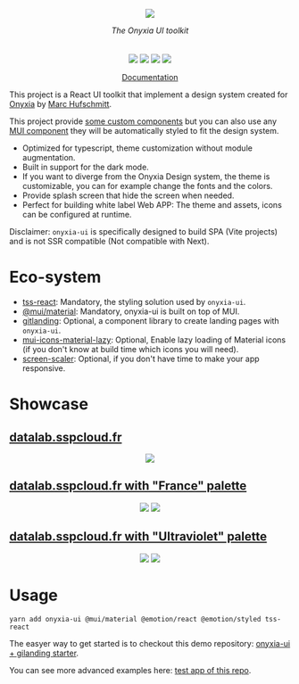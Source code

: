 <p align="center">
    <img src="https://user-images.githubusercontent.com/6702424/120405033-efe83900-c347-11eb-9a7c-7b680c26a18c.png">  
</p>
<p align="center">
    <i>The Onyxia UI toolkit</i><br>
    <br>
    <br>
    <img src="https://github.com/garronej/onyxia-ui/workflows/ci/badge.svg?branch=main">
    <img src="https://img.shields.io/bundlephobia/minzip/onyxia-ui">
    <img src="https://img.shields.io/npm/dw/onyxia-ui">
    <img src="https://img.shields.io/npm/l/onyxia-ui">
</p>
<p align="center">
  <a href="https://inseefrlab.github.io/onyxia-ui/">Documentation</a>
</p>

This project is a React UI toolkit that implement a design system created for [Onyxia](https://onyxia.sh) by [Marc Hufschmitt](http://marchufschmitt.fr/).

This project provide [some custom components](https://inseefrlab.github.io/onyxia-ui/?path=/story/sandbox-alert--vue-no-title) but you can also use
any [MUI component](https://mui.com/) they will be automatically styled to fit the design system.

-   Optimized for typescript, theme customization without module augmentation.
-   Built in support for the dark mode.
-   If you want to diverge from the Onyxia Design system, the theme is customizable, you can for example change the fonts and the colors.
-   Provide splash screen that hide the screen when needed.
-   Perfect for building white label Web APP: The theme and assets, icons can be configured at runtime.

Disclaimer: `onyxia-ui` is specifically designed to build SPA (Vite projects) and is not SSR compatible (Not compatible with Next).

# Eco-system

-   [tss-react](https://tss-react.dev): Mandatory, the styling solution used by `onyxia-ui`.
-   [@mui/material](https://mui.com/): Mandatory, onyxia-ui is built on top of MUI.
-   [gitlanding](https://github.com/thieryw/gitlanding): Optional, a component library to create landing pages with `onyxia-ui`.
-   [mui-icons-material-lazy](https://github.com/InseeFrLab/mui-icons-material-lazy): Optional, Enable lazy loading of Material icons (if you don't know at build time which icons you will need).
-   [screen-scaler](https://github.com/garronej/screen-scaler): Optional, if you don't have time to make your app responsive.

# Showcase

## [datalab.sspcloud.fr](https://datalab.sspcloud.fr/catalog/inseefrlab-helm-charts-datascience)

<p align="center">
  <img src="https://user-images.githubusercontent.com/6702424/136545513-f623d8c7-260d-4d93-a01e-2dc5af6ad473.gif"/>
</p>

## [datalab.sspcloud.fr with "France" palette](https://datalab.sspcloud.fr/?FONT=%7B%20%0A%20%20fontFamily%3A%20%22Marianne%22%2C%20%0A%20%20dirUrl%3A%20%22%25PUBLIC_URL%25%2Ffonts%2FMarianne%22%2C%20%0A%20%20%22400%22%3A%20%22Marianne-Regular.woff2%22%2C%0A%20%20%22400-italic%22%3A%20%22Marianne-Regular_Italic.woff2%22%2C%0A%20%20%22500%22%3A%20%22Marianne-Medium.woff2%22%2C%0A%20%20%22700%22%3A%20%22Marianne-Bold.woff2%22%2C%0A%20%20%22700-italic%22%3A%20%22Marianne-Bold_Italic.woff2%22%0A%7D%0A&PALETTE_OVERRIDE=%7B%0A%20%20focus%3A%20%7B%0A%20%20%20%20main%3A%20%22%23000091%22%2C%0A%20%20%20%20light%3A%20%22%239A9AFF%22%2C%0A%20%20%20%20light2%3A%20%22%23E5E5F4%22%0A%20%20%7D%2C%0A%20%20dark%3A%20%7B%0A%20%20%20%20main%3A%20%22%232A2A2A%22%2C%0A%20%20%20%20light%3A%20%22%23383838%22%2C%0A%20%20%20%20greyVariant1%3A%20%22%23161616%22%2C%0A%20%20%20%20greyVariant2%3A%20%22%239C9C9C%22%2C%0A%20%20%20%20greyVariant3%3A%20%22%23CECECE%22%2C%0A%20%20%20%20greyVariant4%3A%20%22%23E5E5E5%22%0A%20%20%7D%2C%0A%20%20light%3A%20%7B%0A%20%20%20%20main%3A%20%22%23F1F0EB%22%2C%0A%20%20%20%20light%3A%20%22%23FDFDFC%22%2C%0A%20%20%20%20greyVariant1%3A%20%22%23E6E6E6%22%2C%0A%20%20%20%20greyVariant2%3A%20%22%23C9C9C9%22%2C%0A%20%20%20%20greyVariant3%3A%20%22%239E9E9E%22%2C%0A%20%20%20%20greyVariant4%3A%20%22%23747474%22%0A%20%20%7D%0A%7D%0A)

<p align="center">
    <img src="https://user-images.githubusercontent.com/6702424/139843650-8907ac5b-9fde-41ce-9c7d-9df9e10ce3e1.png" />
    <img src="https://user-images.githubusercontent.com/6702424/139843848-8fe5d132-5cd2-4840-8719-e6d5929b07d3.png" />
</p>

## [datalab.sspcloud.fr with "Ultraviolet" palette](https://datalab.sspcloud.fr/?FONT=%7B%20%0A%20%20fontFamily%3A%20%22Geist%22%2C%20%0A%20%20dirUrl%3A%20%22%25PUBLIC_URL%25%2Ffonts%2FGeist%22%2C%20%0A%20%20%22400%22%3A%20%22Geist-Regular.woff2%22%2C%0A%20%20%22500%22%3A%20%22Geist-Medium.woff2%22%2C%0A%20%20%22600%22%3A%20%22Geist-SemiBold.woff2%22%2C%0A%20%20%22700%22%3A%20%22Geist-Bold.woff2%22%0A%7D%0A&PALETTE_OVERRIDE=%7B%0A%20%20focus%3A%20%7B%0A%20%20%20%20main%3A%20%22%23067A76%22%2C%0A%20%20%20%20light%3A%20%22%230AD6CF%22%2C%0A%20%20%20%20light2%3A%20%22%23AEE4E3%22%0A%20%20%7D%2C%0A%20%20dark%3A%20%7B%0A%20%20%20%20main%3A%20%22%232D1C3A%22%2C%0A%20%20%20%20light%3A%20%22%234A3957%22%2C%0A%20%20%20%20greyVariant1%3A%20%22%2322122E%22%2C%0A%20%20%20%20greyVariant2%3A%20%22%23493E51%22%2C%0A%20%20%20%20greyVariant3%3A%20%22%23918A98%22%2C%0A%20%20%20%20greyVariant4%3A%20%22%23C0B8C6%22%0A%20%20%7D%2C%0A%20%20light%3A%20%7B%0A%20%20%20%20main%3A%20%22%23F7F5F4%22%2C%0A%20%20%20%20light%3A%20%22%23FDFDFC%22%2C%0A%20%20%20%20greyVariant1%3A%20%22%23E6E6E6%22%2C%0A%20%20%20%20greyVariant2%3A%20%22%23C9C9C9%22%2C%0A%20%20%20%20greyVariant3%3A%20%22%239E9E9E%22%2C%0A%20%20%20%20greyVariant4%3A%20%22%23747474%22%0A%20%20%7D%0A%7D%0A)

<p align="center">
    <img src="https://user-images.githubusercontent.com/6702424/139844196-0079858c-6778-4569-a7f8-409f1ce9652d.png" />
    <img src="https://user-images.githubusercontent.com/6702424/139844260-b4948b34-eca1-4d5b-a5c9-e856500fe921.png" />
</p>

# Usage

`yarn add onyxia-ui @mui/material @emotion/react @emotion/styled tss-react`

The easyer way to get started is to checkout this demo repository: [onyxia-ui + gilanding starter](https://github.com/garronej/gitlanding-demo).

You can see more advanced examples here: [test app of this repo](https://github.com/InseeFrLab/onyxia-ui/tree/main/test-app).
